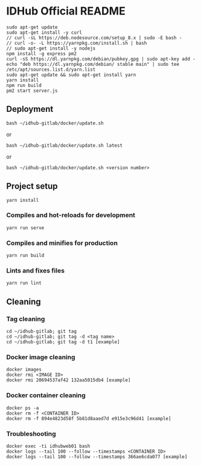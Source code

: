 # IDHub Official README #

```
sudo apt-get update
sudo apt-get install -y curl
// curl -sL https://deb.nodesource.com/setup_8.x | sudo -E bash -
// curl -o- -L https://yarnpkg.com/install.sh | bash
// sudo apt-get install -y nodejs
npm install -g express pm2
curl -sS https://dl.yarnpkg.com/debian/pubkey.gpg | sudo apt-key add -
echo "deb https://dl.yarnpkg.com/debian/ stable main" | sudo tee /etc/apt/sources.list.d/yarn.list
sudo apt-get update && sudo apt-get install yarn
yarn install
npm run build
pm2 start server.js
```

## Deployment
```
bash ~/idhub-gitlab/docker/update.sh
```

or

```
bash ~/idhub-gitlab/docker/update.sh latest
```

or

```
bash ~/idhub-gitlab/docker/update.sh <version number>
```

## Project setup
```
yarn install
```

### Compiles and hot-reloads for development
```
yarn run serve
```

### Compiles and minifies for production
```
yarn run build
```

### Lints and fixes files
```
yarn run lint
```

## Cleaning
### Tag cleaning
```
cd ~/idhub-gitlab; git tag
cd ~/idhub-gitlab; git tag -d <tag name>
cd ~/idhub-gitlab; git tag -d t1 [example]
```

### Docker image cleaning
```
docker images
docker rmi <IMAGE ID>
docker rmi 20694537af42 132aa5015db4 [example]
```

### Docker container cleaning
```
docker ps -a
docker rm -f <CONTAINER ID>
docker rm -f 894e4823d58f 5b81d8aaed7d e915e3c96d41 [example]
```

### Troubleshooting
```
docker exec -ti idhubweb01 bash
docker logs --tail 100 --follow --timestamps <CONTAINER ID>
docker logs --tail 100 --follow --timestamps 366ae6cda077 [example]
```
